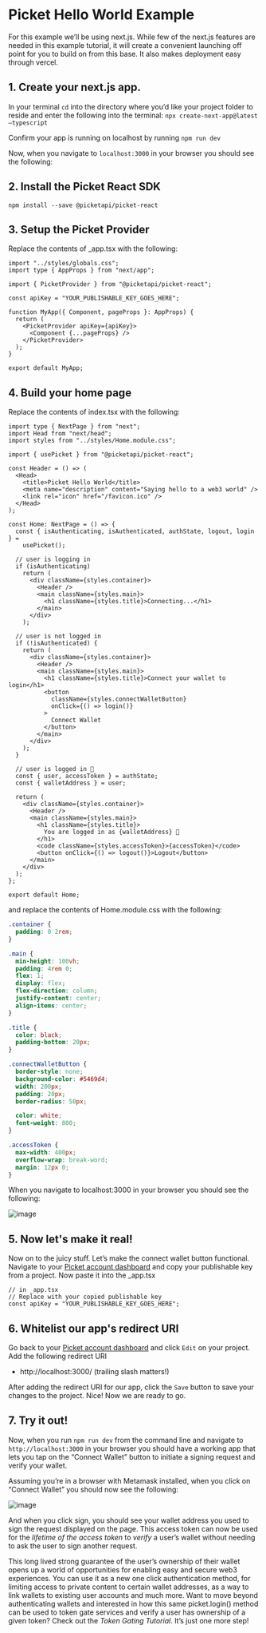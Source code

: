 # Picket Hello World Example
For this example we’ll be using next.js. While few of the next.js features are needed in this example tutorial, it will create a convenient launching off point for you to build on from this base. It also makes deployment easy through vercel.

## 1. Create your next.js app.
In your terminal `cd` into the directory where you’d like your project folder to reside and enter the following into the terminal:
`npx create-next-app@latest —typescript`

Confirm your app is running on localhost by running
 `npm run dev`

Now, when you navigate to `localhost:3000` in your browser you should see the following:

## 2. Install the Picket React SDK 

```shell
npm install --save @picketapi/picket-react
```

## 3. Setup the Picket Provider 
Replace the contents of \_app.tsx with the following: 

```tsx
import "../styles/globals.css";
import type { AppProps } from "next/app";

import { PicketProvider } from "@picketapi/picket-react";

const apiKey = "YOUR_PUBLISHABLE_KEY_GOES_HERE";

function MyApp({ Component, pageProps }: AppProps) {
  return (
    <PicketProvider apiKey={apiKey}>
      <Component {...pageProps} />
    </PicketProvider>
  );
}

export default MyApp;
```

## 4. Build your home page
Replace the contents of index.tsx with the following:

```tsx
import type { NextPage } from "next";
import Head from "next/head";
import styles from "../styles/Home.module.css";

import { usePicket } from "@picketapi/picket-react";

const Header = () => (
  <Head>
    <title>Picket Hello World</title>
    <meta name="description" content="Saying hello to a web3 world" />
    <link rel="icon" href="/favicon.ico" />
  </Head>
);

const Home: NextPage = () => {
  const { isAuthenticating, isAuthenticated, authState, logout, login } =
    usePicket();

  // user is logging in
  if (isAuthenticating)
    return (
      <div className={styles.container}>
        <Header />
        <main className={styles.main}>
          <h1 className={styles.title}>Connecting...</h1>
        </main>
      </div>
    );

  // user is not logged in
  if (!isAuthenticated) {
    return (
      <div className={styles.container}>
        <Header />
        <main className={styles.main}>
          <h1 className={styles.title}>Connect your wallet to login</h1>
          <button
            className={styles.connectWalletButton}
            onClick={() => login()}
          >
            Connect Wallet
          </button>
        </main>
      </div>
    );
  }

  // user is logged in 🎉
  const { user, accessToken } = authState;
  const { walletAddress } = user;

  return (
    <div className={styles.container}>
      <Header />
      <main className={styles.main}>
        <h1 className={styles.title}>
          You are logged in as {walletAddress} 🎉
        </h1>
        <code className={styles.accessToken}>{accessToken}</code>
        <button onClick={() => logout()}>Logout</button>
      </main>
    </div>
  );
};

export default Home;
```

and replace the contents of Home.module.css with the following:

```css
.container {
  padding: 0 2rem;
}

.main {
  min-height: 100vh;
  padding: 4rem 0;
  flex: 1;
  display: flex;
  flex-direction: column;
  justify-content: center;
  align-items: center;
}

.title {
  color: black;
  padding-bottom: 20px;
}

.connectWalletButton {
  border-style: none;
  background-color: #5469d4;
  width: 200px;
  padding: 20px;
  border-radius: 50px;

  color: white;
  font-weight: 800;
}

.accessToken {
  max-width: 400px;
  overflow-wrap: break-word;
  margin: 12px 0;
}
```

When you navigate to localhost:3000 in your browser you should see the following:

![image](public/picket-example1-app-running-frontend-only.png)

## 5. Now let's make it real!
Now on to the juicy stuff. Let’s make the connect wallet button functional. Navigate to your [Picket account dashboard](https://picketapi.com/dashboard) and copy your publishable key from a project. Now paste it into the \_app.tsx

```tsx
// in _app.tsx
// Replace with your copied publishable key
const apiKey = "YOUR_PUBLISHABLE_KEY_GOES_HERE";
```

## 6. Whitelist our app's redirect URI

Go back to your [Picket account dashboard](https://picketapi.com/dashboard) and click `Edit` on your project. Add the following redirect URI
- http://localhost:3000/ (trailing slash matters!)

After adding the redirect URI for our app, click the `Save` button to save your changes to the project. Nice! Now we are ready to go.

## 7. Try it out!
Now, when you run `npm run dev` from the command line and navigate to `http://localhost:3000` in your browser you should have a working app that lets you tap on the “Connect Wallet” button to initiate a signing request and verify your wallet.

Assuming you’re in a browser with Metamask installed, when you click on “Connect Wallet” you should now see the following: 

![image](public/picket-example1-mm-signing-request.png)

And when you click sign, you should see your wallet address you used to sign the request displayed on the page. This access token can now be used for the *lifetime of the access token* to *verify* a user’s wallet without needing to ask the user to sign another request.

This long lived strong guarantee of the user’s ownership of their wallet opens up a world of opportunities for enabling easy and secure web3 experiences. You can use it as a new one click authentication method, for limiting access to private content to certain wallet addresses, as a way to link wallets to existing user accounts and much more. Want to move beyond authenticating wallets and interested in how this same picket.login() method can be used to token gate services and verify a user has ownership of a given token? Check out the *Token Gating Tutorial*. It’s just one more step!
